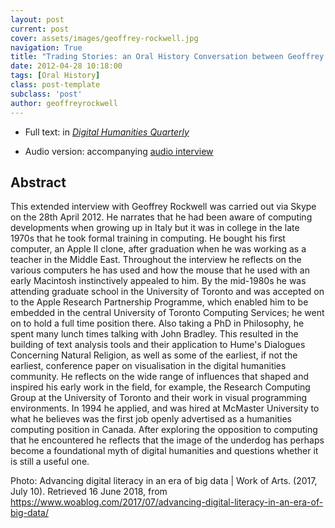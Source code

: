 ```yaml
---
layout: post
current: post
cover: assets/images/geoffrey-rockwell.jpg
navigation: True
title: "Trading Stories: an Oral History Conversation between Geoffrey Rockwell and Julianne Nyhan"
date: 2012-04-28 10:18:00
tags: [Oral History]
class: post-template
subclass: 'post'
author: geoffreyrockwell
---
```


* Full text: in [*Digital Humanities Quarterly*](http://www.digitalhumanities.org/dhq/vol/6/3/000135/000135.html)

* Audio version: accompanying [audio interview](http://www.digitalhumanities.org/dhq/vol/6/3/000135/resources/audio/geoffrey_rockwell.MP3)

## Abstract

This extended interview with Geoffrey Rockwell was carried out via Skype on the 28th April 2012. He narrates that he had been aware of computing developments when growing up in Italy but it was in college in the late 1970s that he took formal training in computing. He bought his first computer, an Apple II clone, after graduation when he was working as a teacher in the Middle East. Throughout the interview he reflects on the various computers he has used and how the mouse that he used with an early Macintosh instinctively appealed to him. By the mid-1980s he was attending graduate school in the University of Toronto and was accepted on to the Apple Research Partnership Programme, which enabled him to be embedded in the central University of Toronto Computing Services; he went on to hold a full time position there. Also taking a PhD in Philosophy, he spent many lunch times talking with John Bradley. This resulted in the building of text analysis tools and their application to Hume's Dialogues Concerning Natural Religion, as well as some of the earliest, if not the earliest, conference paper on visualisation in the digital humanities community. He reflects on the wide range of influences that shaped and inspired his early work in the field, for example, the Research Computing Group at the University of Toronto and their work in visual programming environments. In 1994 he applied, and was hired at McMaster University to what he believes was the first job openly advertised as a humanities computing position in Canada. After exploring the opposition to computing that he encountered he reflects that the image of the underdog has perhaps become a foundational myth of digital humanities and questions whether it is still a useful one.

Photo: Advancing digital literacy in an era of big data \| Work of Arts. (2017, July 10). Retrieved 16 June 2018, from https://www.woablog.com/2017/07/advancing-digital-literacy-in-an-era-of-big-data/